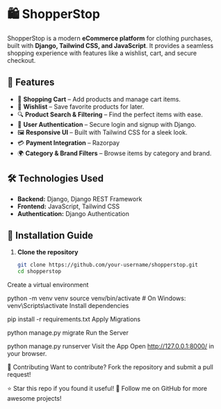 # 🛍️ ShopperStop

ShopperStop is a modern **eCommerce platform** for clothing purchases, built with **Django, Tailwind CSS, and JavaScript**. It provides a seamless shopping experience with features like a wishlist, cart, and secure checkout.

## 🚀 Features

- 🛒 **Shopping Cart** – Add products and manage cart items.
- 💖 **Wishlist** – Save favorite products for later.
- 🔍 **Product Search & Filtering** – Find the perfect items with ease.
- 🔐 **User Authentication** – Secure login and signup with Django.
- 🖼️ **Responsive UI** – Built with Tailwind CSS for a sleek look.
- 💳 **Payment Integration** – Razorpay
- 🌍 **Category & Brand Filters** – Browse items by category and brand.

## 🛠️ Technologies Used

- **Backend:** Django, Django REST Framework  
- **Frontend:** JavaScript, Tailwind CSS  
- **Authentication:** Django Authentication  

## 🚀 Installation Guide

1. **Clone the repository**
   ```bash
   git clone https://github.com/your-username/shopperstop.git
   cd shopperstop
Create a virtual environment

python -m venv venv
source venv/bin/activate  # On Windows: venv\Scripts\activate
Install dependencies

pip install -r requirements.txt
Apply Migrations

python manage.py migrate
Run the Server

python manage.py runserver
Visit the App Open http://127.0.0.1:8000/ in your browser.

🤝 Contributing
Want to contribute? Fork the repository and submit a pull request!

⭐ Star this repo if you found it useful!
🚀 Follow me on GitHub for more awesome projects!
